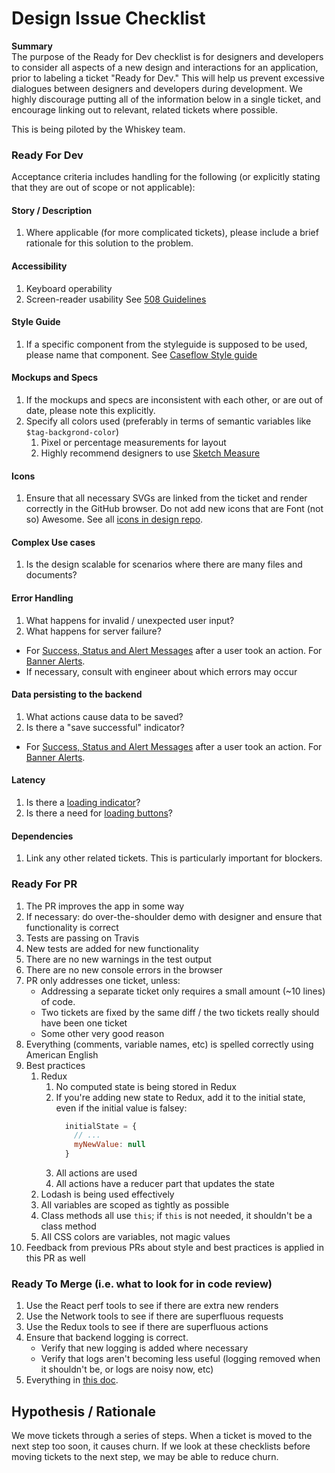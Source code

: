 # Design Issue Checklist 

**Summary**  
The purpose of the Ready for Dev checklist is for designers and developers to consider all aspects of a new design and interactions for an application, prior to labeling a ticket "Ready for Dev." This will help us prevent excessive dialogues between designers and developers during development. We highly discourage putting all of the information below in a single ticket, and encourage linking out to relevant, related tickets where possible.

This is being piloted by the Whiskey team.

### Ready For Dev
Acceptance criteria includes handling for the following (or explicitly stating that they are out of scope or not applicable):

#### Story / Description
1. Where applicable (for more complicated tickets), please include a brief rationale for this solution to the problem.

#### Accessibility
1. Keyboard operability
1. Screen-reader usability
See [508 Guidelines](https://github.com/department-of-veterans-affairs/appeals-design-research/blob/7d850e611d94c448b7e143273bc74a414d3fb3ca/Projects/Styleguide/Design%20files/Section%20508/508.Section.Guidelines.pdf)

#### Style Guide
1. If a specific component from the styleguide is supposed to be used, please name that component.
See [Caseflow Style guide](https://dsva-appeals-certification-dev-1895622301.us-gov-west-1.elb.amazonaws.com/styleguide)

#### Mockups and Specs
1. If the mockups and specs are inconsistent with each other, or are out of date, please note this explicitly.
1. Specify all colors used (preferably in terms of semantic variables like `$tag-backgrond-color`)
    1. Pixel or percentage measurements for layout
    1. Highly recommend designers to use [Sketch Measure](http://utom.design/measure/)

#### Icons
 1. Ensure that all necessary SVGs are linked from the ticket and render correctly in the GitHub browser. Do not add new icons that are Font (not so) Awesome. See all [icons in design repo](https://github.com/department-of-veterans-affairs/appeals-design-research/tree/7d850e611d94c448b7e143273bc74a414d3fb3ca/Projects/Styleguide/Design%20files/Icons).
 
#### Complex Use cases
1. Is the design scalable for scenarios where there are many files and documents?
 
#### Error Handling
1. What happens for invalid / unexpected user input?
1. What happens for server failure?
- For [Success, Status and Alert Messages](https://dsva-appeals-certification-dev-1895622301.us-gov-west-1.elb.amazonaws.com/styleguide#messages) after a user took an action. For [Banner Alerts](https://github.com/department-of-veterans-affairs/caseflow/issues/1084).
- If necessary, consult with engineer about which errors may occur

#### Data persisting to the backend
1. What actions cause data to be saved?
1. Is there a "save successful" indicator? 
- For [Success, Status and Alert Messages](https://dsva-appeals-certification-dev-1895622301.us-gov-westelb.amazonaws.com/styleguide#messages) after a user took an action. For [Banner Alerts](https://github.com/department-of-veterans-affairs/caseflow/issues/1084).

#### Latency
1. Is there a [loading indicator](https://dsva-appeals-certification-dev-1895622301.us-gov-west-1.elb.amazonaws.com/styleguide#loaders)?
1. Is there a need for [loading buttons](https://dsva-appeals-certification-dev-1895622301.us-gov-west-1.elb.amazonaws.com/styleguide#loading_buttons)? 

#### Dependencies
1. Link any other related tickets. This is particularly important for blockers.


### Ready For PR
1. The PR improves the app in some way
1. If necessary: do over-the-shoulder demo with designer and ensure that functionality is correct 
1. Tests are passing on Travis
1. New tests are added for new functionality
1. There are no new warnings in the test output
1. There are no new console errors in the browser
1. PR only addresses one ticket, unless:
    * Addressing a separate ticket only requires a small amount (~10 lines) of code.
    * Two tickets are fixed by the same diff / the two tickets really should have been one ticket
    * Some other very good reason
1. Everything (comments, variable names, etc) is spelled correctly using American English
1. Best practices
    1. Redux
        1. No computed state is being stored in Redux
        1. If you're adding new state to Redux, add it to the initial state, even if the initial value is falsey:
            ```js
              initialState = {
                // ...
                myNewValue: null
              }
            ```
        1. All actions are used
        1. All actions have a reducer part that updates the state
    1. Lodash is being used effectively
    1. All variables are scoped as tightly as possible
    1. Class methods all use `this`; if `this` is not needed, it shouldn't be a class method
    1. All CSS colors are variables, not magic values
1. Feedback from previous PRs about style and best practices is applied in this PR as well

### Ready To Merge (i.e. what to look for in code review)
1. Use the React perf tools to see if there are extra new renders
1. Use the Network tools to see if there are superfluous requests
1. Use the Redux tools to see if there are superfluous actions
1. Ensure that backend logging is correct.
    * Verify that new logging is added where necessary
    * Verify that logs aren't becoming less useful (logging removed when it shouldn't be, or logs are noisy now, etc)
1. Everything in [this doc](./nick-cr-how-to.pdf).

## Hypothesis / Rationale
We move tickets through a series of steps. When a ticket is moved to the next step too soon, it causes churn. If we look at these checklists before moving tickets to the next step, we may be able to reduce churn.
